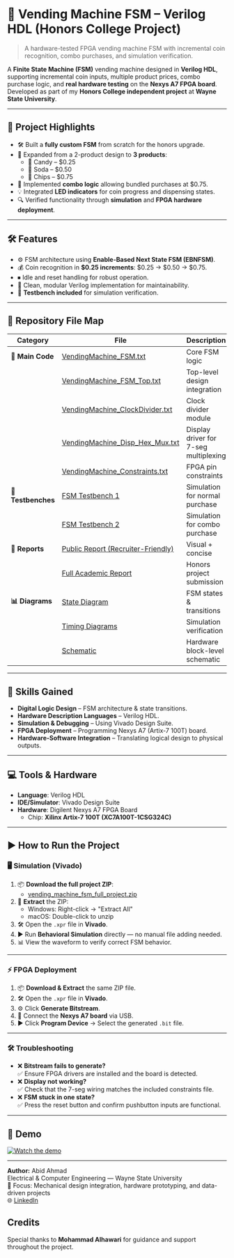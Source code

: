 # 🎯 Vending Machine FSM – Verilog HDL (Honors College Project)

> A hardware-tested FPGA vending machine FSM with incremental coin recognition, combo purchases, and simulation verification.

A **Finite State Machine (FSM)** vending machine designed in **Verilog HDL**, supporting incremental coin inputs, multiple product prices, combo purchase logic, and **real hardware testing** on the **Nexys A7 FPGA board**.  
Developed as part of my **Honors College independent project** at **Wayne State University**.

---

## 📌 Project Highlights
- 🛠 Built a **fully custom FSM** from scratch for the honors upgrade.
- 🛒 Expanded from a 2-product design to **3 products**:
  - 🍬 Candy – $0.25  
  - 🥤 Soda – $0.50  
  - 🍟 Chips – $0.75
- 🤝 Implemented **combo logic** allowing bundled purchases at $0.75.
- 💡 Integrated **LED indicators** for coin progress and dispensing states.
- 🔍 Verified functionality through **simulation** and **FPGA hardware deployment**.

---

## 🛠 Features
- ⚙️ FSM architecture using **Enable-Based Next State FSM (EBNFSM)**.
- 💰 Coin recognition in **$0.25 increments**: $0.25 → $0.50 → $0.75.
-  ⏹ Idle and reset handling for robust operation.
- 🧩 Clean, modular Verilog implementation for maintainability.
- 🧪 **Testbench included** for simulation verification.

---

## 📂 Repository File Map

| Category | File | Description |
|----------|------|-------------|
| **📜 Main Code** | [VendingMachine_FSM.txt](code/VendingMachine_FSM.txt) | Core FSM logic |
|  | [VendingMachine_FSM_Top.txt](code/VendingMachine_FSM_Top.txt) | Top-level design integration |
|  | [VendingMachine_ClockDivider.txt](code/VendingMachine_ClockDivider.txt) | Clock divider module |
|  | [VendingMachine_Disp_Hex_Mux.txt](code/VendingMachine_Disp_Hex_Mux.txt) | Display driver for 7-seg multiplexing |
|  | [VendingMachine_Constraints.txt](code/VendingMachine_Constraints.txt) | FPGA pin constraints |
| **🧪 Testbenches** | [FSM Testbench 1](code/VendingMachine_FSM_Testbench_1.txt) | Simulation for normal purchase |
|  | [FSM Testbench 2](code/VendingMachine_FSM_Testbench_2.txt) | Simulation for combo purchase |
| **📄 Reports** | [Public Report (Recruiter-Friendly)](report/FSM_Vending_Machine_Report_Public.pdf) | Visual + concise |
|  | [Full Academic Report](report/FSM_Vending_Machine_Report_Academic.pdf) | Honors project submission |
| **📊 Diagrams** | [State Diagram](report/FSM_VendingMachine_StateDiagram.pdf) | FSM states & transitions |
|  | [Timing Diagrams](report/FSM_VendingMachine_Verification_TimingDiagrams.pdf) | Simulation verification |
|  | [Schematic](report/FSM_VendingMachine_Schematic.pdf) | Hardware block-level schematic |

---

## 🧠 Skills Gained
- **Digital Logic Design** – FSM architecture & state transitions.
- **Hardware Description Languages** – Verilog HDL.
- **Simulation & Debugging** – Using Vivado Design Suite.
- **FPGA Deployment** – Programming Nexys A7 (Artix-7 100T) board.
- **Hardware-Software Integration** – Translating logical design to physical outputs.

---

## 💻 Tools & Hardware
- **Language**: Verilog HDL
- **IDE/Simulator**: Vivado Design Suite
- **Hardware**: Digilent Nexys A7 FPGA Board  
  - Chip: **Xilinx Artix-7 100T (XC7A100T-1CSG324C)**

---

## ▶️ How to Run the Project

### 🖥 Simulation (Vivado)
1. 📦 **Download the full project ZIP**:  
   - [vending_machine_fsm_full_project.zip](code/vending_machine_fsm_full_project.zip)
2. 📂 **Extract** the ZIP:
   - Windows: Right-click → "Extract All"
   - macOS: Double-click to unzip
3. 🛠 Open the `.xpr` file in **Vivado**.
4. ▶️ Run **Behavioral Simulation** directly — no manual file adding needed.
5. 📊 View the waveform to verify correct FSM behavior.

---

### ⚡ FPGA Deployment
1. 📦 **Download & Extract** the same ZIP file.
2. 🛠 Open the `.xpr` file in **Vivado**.
3. ⚙️ Click **Generate Bitstream**.
4. 🔌 Connect the **Nexys A7 board** via USB.
5. ▶️ Click **Program Device** → Select the generated `.bit` file.

---

### 🛠 Troubleshooting
- ❌ **Bitstream fails to generate?**  
  ✅ Ensure FPGA drivers are installed and the board is detected.
- ❌ **Display not working?**  
  ✅ Check that the 7-seg wiring matches the included constraints file.
- ❌ **FSM stuck in one state?**  
  ✅ Press the reset button and confirm pushbutton inputs are functional.

---

## 🎥 Demo
[![Watch the demo](https://img.youtube.com/vi/mEfpK1brveU/0.jpg)](https://youtu.be/mEfpK1brveU)

---
**Author:** Abid Ahmad  
Electrical & Computer Engineering — Wayne State University  
🔧 Focus: Mechanical design integration, hardware prototyping, and data-driven projects  
🌐 [LinkedIn](https://www.linkedin.com/in/abid-ahmad-83bb0527b) 

##  Credits
Special thanks to **Mohammad Alhawari** for guidance and support throughout the project.

